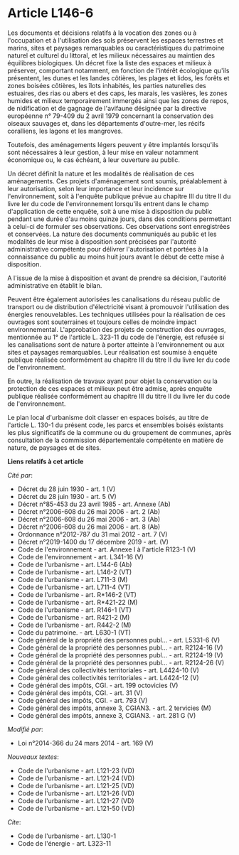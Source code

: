 # Article L146-6

Les documents et décisions relatifs à la vocation des zones ou à l'occupation et à l'utilisation des sols préservent les
espaces terrestres et marins, sites et paysages remarquables ou caractéristiques du patrimoine naturel et culturel du
littoral, et les milieux nécessaires au maintien des équilibres biologiques. Un décret fixe la liste des espaces et milieux à
préserver, comportant notamment, en fonction de l'intérêt écologique qu'ils présentent, les dunes et les landes côtières, les
plages et lidos, les forêts et zones boisées côtières, les îlots inhabités, les parties naturelles des estuaires, des rias ou
abers et des caps, les marais, les vasières, les zones humides et milieux temporairement immergés ainsi que les zones de
repos, de nidification et de gagnage de l'avifaune désignée par la directive européenne n° 79-409 du 2 avril 1979 concernant
la conservation des oiseaux sauvages et, dans les départements d'outre-mer, les récifs coralliens, les lagons et les
mangroves. 

Toutefois, des aménagements légers peuvent y être implantés lorsqu'ils sont nécessaires à leur gestion, à leur mise en valeur
notamment économique ou, le cas échéant, à leur ouverture au public. 

Un décret définit la nature et les modalités de réalisation de ces aménagements. Ces projets d'aménagement sont soumis,
préalablement à leur autorisation, selon leur importance et leur incidence sur l'environnement, soit à l'enquête publique
prévue au chapitre III du titre II du livre Ier du code de l'environnement lorsqu'ils entrent dans le champ d'application de
cette enquête, soit à une mise à disposition du public pendant une durée d'au moins quinze jours, dans des conditions
permettant à celui-ci de formuler ses observations. Ces observations sont enregistrées et conservées. La nature des documents
communiqués au public et les modalités de leur mise à disposition sont précisées par l'autorité administrative compétente
pour délivrer l'autorisation et portées à la connaissance du public au moins huit jours avant le début de cette mise à
disposition. 

A l'issue de la mise à disposition et avant de prendre sa décision, l'autorité administrative en établit le bilan. 

Peuvent être également autorisées les canalisations du réseau public de transport ou de distribution d'électricité visant à
promouvoir l'utilisation des énergies renouvelables. Les techniques utilisées pour la réalisation de ces ouvrages sont
souterraines et toujours celles de moindre impact environnemental. L'approbation des projets de construction des ouvrages,
mentionnée au 1° de l'article L. 323-11 du code de l'énergie, est refusée si les canalisations sont de nature à porter
atteinte à l'environnement ou aux sites et paysages remarquables. Leur réalisation est soumise à enquête publique réalisée
conformément au chapitre III du titre II du livre Ier du code de l'environnement. 

En outre, la réalisation de travaux ayant pour objet la conservation ou la protection de ces espaces et milieux peut être
admise, après enquête publique réalisée conformément au chapitre III du titre II du livre Ier du code de l'environnement. 

Le plan local d'urbanisme doit classer en espaces boisés, au titre de l'article L. 130-1 du présent code, les parcs et
ensembles boisés existants les plus significatifs de la commune ou du groupement de communes, après consultation de la
commission départementale compétente en matière de nature, de paysages et de sites.

**Liens relatifs à cet article**

_Cité par_:

  - Décret du 28 juin 1930 - art. 1 (V)
  - Décret du 28 juin 1930 - art. 5 (V)
  - Décret n°85-453 du 23 avril 1985 - art. Annexe (Ab)
  - Décret n°2006-608 du 26 mai 2006 - art. 2 (Ab)
  - Décret n°2006-608 du 26 mai 2006 - art. 3 (Ab)
  - Décret n°2006-608 du 26 mai 2006 - art. 8 (Ab)
  - Ordonnance n°2012-787 du 31 mai 2012 - art. 7 (V)
  - Décret n°2019-1400 du 17 décembre 2019 - art. (V)
  - Code de l'environnement - art. Annexe I à l'article R123-1 (V)
  - Code de l'environnement - art. L341-16 (V)
  - Code de l'urbanisme - art. L144-6 (Ab)
  - Code de l'urbanisme - art. L146-2 (VT)
  - Code de l'urbanisme - art. L711-3 (M)
  - Code de l'urbanisme - art. L711-4 (VT)
  - Code de l'urbanisme - art. R*146-2 (VT)
  - Code de l'urbanisme - art. R*421-22 (M)
  - Code de l'urbanisme - art. R146-1 (VT)
  - Code de l'urbanisme - art. R421-2 (M)
  - Code de l'urbanisme - art. R442-2 (M)
  - Code du patrimoine. - art. L630-1 (VT)
  - Code général de la propriété des personnes publ... - art. L5331-6 (V)
  - Code général de la propriété des personnes publ... - art. R2124-16 (V)
  - Code général de la propriété des personnes publ... - art. R2124-19 (V)
  - Code général de la propriété des personnes publ... - art. R2124-26 (V)
  - Code général des collectivités territoriales - art. L4424-10 (V)
  - Code général des collectivités territoriales - art. L4424-12 (V)
  - Code général des impôts, CGI. - art. 199 octovicies (V)
  - Code général des impôts, CGI. - art. 31 (V)
  - Code général des impôts, CGI. - art. 793 (V)
  - Code général des impôts, annexe 3, CGIAN3. - art. 2 tervicies (M)
  - Code général des impôts, annexe 3, CGIAN3. - art. 281 G (V)

_Modifié par_:

  - Loi n°2014-366 du 24 mars 2014 - art. 169 (V)

_Nouveaux textes_:

  - Code de l'urbanisme - art. L121-23 (VD)
  - Code de l'urbanisme - art. L121-24 (VD)
  - Code de l'urbanisme - art. L121-25 (VD)
  - Code de l'urbanisme - art. L121-26 (VD)
  - Code de l'urbanisme - art. L121-27 (VD)
  - Code de l'urbanisme - art. L121-50 (VD)

_Cite_:

  - Code de l'urbanisme - art. L130-1
  - Code de l'énergie - art. L323-11
